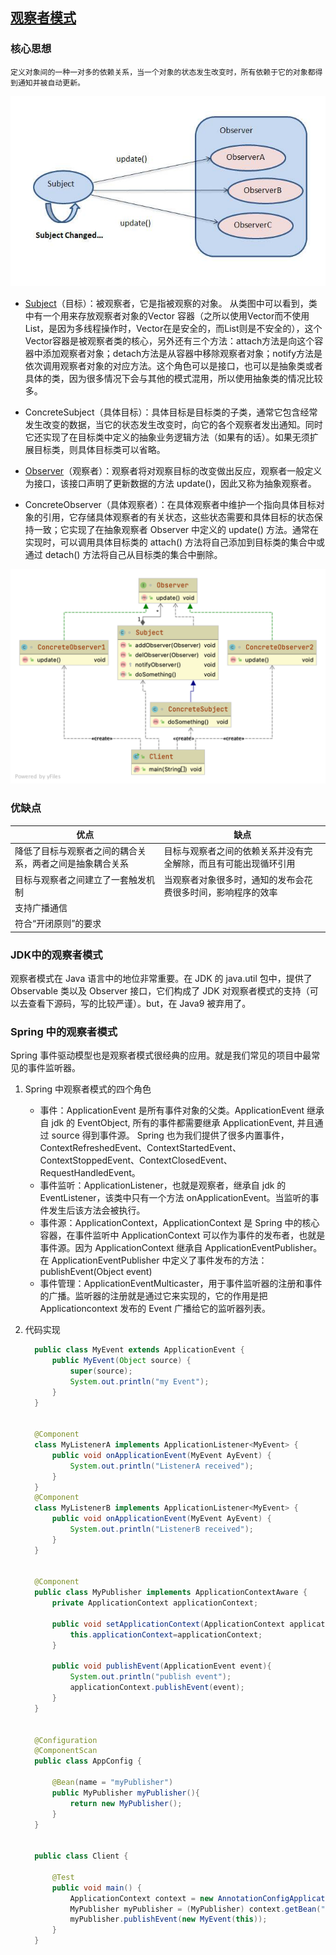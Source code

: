 ## [观察者模式](https://juejin.cn/post/6844904100459446285)

### 核心思想

```
定义对象间的一种一对多的依赖关系，当一个对象的状态发生改变时，所有依赖于它的对象都得到通知并被自动更新。
```

![observer](img/observer.png)

- [Subject](Subject.java)（目标）：被观察者，它是指被观察的对象。 从类图中可以看到，类中有一个用来存放观察者对象的Vector
  容器（之所以使用Vector而不使用List，是因为多线程操作时，Vector在是安全的，而List则是不安全的），这个Vector容器是被观察者类的核心，另外还有三个方法：attach方法是向这个容器中添加观察者对象；detach方法是从容器中移除观察者对象；notify方法是依次调用观察者对象的对应方法。这个角色可以是接口，也可以是抽象类或者具体的类，因为很多情况下会与其他的模式混用，所以使用抽象类的情况比较多。

- ConcreteSubject（具体目标）：具体目标是目标类的子类，通常它包含经常发生改变的数据，当它的状态发生改变时，向它的各个观察者发出通知。同时它还实现了在目标类中定义的抽象业务逻辑方法（如果有的话）。如果无须扩展目标类，则具体目标类可以省略。

- [Observer](Observer.java)（观察者）：观察者将对观察目标的改变做出反应，观察者一般定义为接口，该接口声明了更新数据的方法 update()，因此又称为抽象观察者。

- ConcreteObserver（具体观察者）：在具体观察者中维护一个指向具体目标对象的引用，它存储具体观察者的有关状态，这些状态需要和具体目标的状态保持一致；它实现了在抽象观察者 Observer 中定义的 update()
  方法。通常在实现时，可以调用具体目标类的 attach() 方法将自己添加到目标类的集合中或通过 detach() 方法将自己从目标类的集合中删除。

![observer-uml](img/observer-uml.png)
### 优缺点

| 优点 | 缺点 |
| --- | --- |
| 降低了目标与观察者之间的耦合关系，两者之间是抽象耦合关系 | 目标与观察者之间的依赖关系并没有完全解除，而且有可能出现循环引用 |
| 目标与观察者之间建立了一套触发机制                   |   当观察者对象很多时，通知的发布会花费很多时间，影响程序的效率 |
| 支持广播通信 | |
| 符合“开闭原则”的要求 |  |

### JDK中的观察者模式
观察者模式在 Java 语言中的地位非常重要。在 JDK 的 java.util 包中，提供了 Observable 类以及 Observer 接口，它们构成了 JDK 对观察者模式的支持（可以去查看下源码，写的比较严谨）。but，在 Java9 被弃用了。
### Spring 中的观察者模式
Spring 事件驱动模型也是观察者模式很经典的应用。就是我们常见的项目中最常见的事件监听器。
1. Spring 中观察者模式的四个角色
    - 事件：ApplicationEvent 是所有事件对象的父类。ApplicationEvent 继承自 jdk 的 EventObject, 所有的事件都需要继承 ApplicationEvent, 并且通过 source 得到事件源。
    Spring 也为我们提供了很多内置事件，ContextRefreshedEvent、ContextStartedEvent、ContextStoppedEvent、ContextClosedEvent、RequestHandledEvent。
    - 事件监听：ApplicationListener，也就是观察者，继承自 jdk 的 EventListener，该类中只有一个方法 onApplicationEvent。当监听的事件发生后该方法会被执行。
    - 事件源：ApplicationContext，ApplicationContext 是 Spring 中的核心容器，在事件监听中 ApplicationContext 可以作为事件的发布者，也就是事件源。因为 ApplicationContext 继承自 ApplicationEventPublisher。在 ApplicationEventPublisher 中定义了事件发布的方法：publishEvent(Object event)
    - 事件管理：ApplicationEventMulticaster，用于事件监听器的注册和事件的广播。监听器的注册就是通过它来实现的，它的作用是把 Applicationcontext 发布的 Event 广播给它的监听器列表。

2. 代码实现
    ```java
      public class MyEvent extends ApplicationEvent {
          public MyEvent(Object source) {
              super(source);
              System.out.println("my Event");
          }
      }
  
  
      @Component
      class MyListenerA implements ApplicationListener<MyEvent> {
          public void onApplicationEvent(MyEvent AyEvent) {
              System.out.println("ListenerA received");
          }
      }
      @Component
      class MyListenerB implements ApplicationListener<MyEvent> {
          public void onApplicationEvent(MyEvent AyEvent) {
              System.out.println("ListenerB received");
          }
      }
  
  
      @Component
      public class MyPublisher implements ApplicationContextAware {
          private ApplicationContext applicationContext;
          
          public void setApplicationContext(ApplicationContext applicationContext) throws BeansException {
              this.applicationContext=applicationContext;
          }
          
          public void publishEvent(ApplicationEvent event){
              System.out.println("publish event");
              applicationContext.publishEvent(event);
          }
      }
  
  
      @Configuration
      @ComponentScan
      public class AppConfig {
  
          @Bean(name = "myPublisher")
          public MyPublisher myPublisher(){
              return new MyPublisher();
          }
      }
  
  
      public class Client {
  
          @Test
          public void main() {
              ApplicationContext context = new AnnotationConfigApplicationContext(AppConfig.class);
              MyPublisher myPublisher = (MyPublisher) context.getBean("myPublisher");
              myPublisher.publishEvent(new MyEvent(this));
          }
      }
    ```